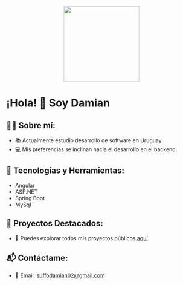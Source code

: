 <div align="center">
    <img src="https://media.giphy.com/media/v1.Y2lkPTc5MGI3NjExNTBmZDU1MTk5MmQwZWU2NzY3MmU3OGQ5NTA3OTU5Y2I2YmJlNDg5MiZjdD1n/3oxHQM2nelb4qWtoje/giphy.gif" width="200">
</div>

# ¡Hola! 👋 Soy Damian

## 👨‍💻 Sobre mí:
- 📚 Actualmente estudio desarrollo de software en Uruguay.
- 💻 Mis preferencias se inclinan hacia el desarrollo en el backend.

## 🚀 Tecnologías y Herramientas:
- Angular
- ASP.NET
- Spring Boot
- MySql

## 🚀 Proyectos Destacados:
- 📂 Puedes explorar todos mis proyectos públicos [aquí](https://github.com/Aguslxrd?tab=repositories).

## 📬 Contáctame:
- 📧 Email: suffodamian02@gmail.com

